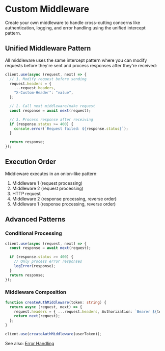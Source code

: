 # Custom Middleware

Create your own middleware to handle cross-cutting concerns like authentication, logging, and error handling using the unified intercept pattern.

## Unified Middleware Pattern

All middleware uses the same intercept pattern where you can modify requests before they're sent and process responses after they're received:

```ts
client.use(async (request, next) => {
  // 1. Modify request before sending
  request.headers = {
    ...request.headers,
    "X-Custom-Header": "value",
  };

  // 2. Call next middleware/make request
  const response = await next(request);

  // 3. Process response after receiving
  if (response.status >= 400) {
    console.error(`Request failed: ${response.status}`);
  }

  return response;
});
```

## Execution Order

Middleware executes in an onion-like pattern:

1. Middleware 1 (request processing)
2. Middleware 2 (request processing)
3. HTTP request
4. Middleware 2 (response processing, reverse order)
5. Middleware 1 (response processing, reverse order)

## Advanced Patterns

### Conditional Processing

```ts
client.use(async (request, next) => {
  const response = await next(request);

  if (response.status >= 400) {
    // Only process error responses
    logError(response);
  }
  return response;
});
```

### Middleware Composition

```ts
function createAuthMiddleware(token: string) {
  return async (request, next) => {
    request.headers = { ...request.headers, Authorization: `Bearer ${token}` };
    return next(request);
  };
}

client.use(createAuthMiddleware(userToken));
```

See also: [Error Handling](../errors.md)

